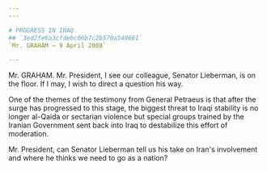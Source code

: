 ```yaml
---
---

# PROGRESS IN IRAQ
## `3ed2fe6a3cfdebc06b7c2b570a540661`
`Mr. GRAHAM — 9 April 2008`

---
```



Mr. GRAHAM. Mr. President, I see our colleague, Senator Lieberman, is 
on the floor. If I may, I wish to direct a question his way.

One of the themes of the testimony from General Petraeus is that 
after the surge has progressed to this stage, the biggest threat to 
Iraqi stability is no longer al-Qaida or sectarian violence but special 
groups trained by the Iranian Government sent back into Iraq to 
destabilize this effort of moderation.



Mr. President, can Senator Lieberman tell us his take on Iran's 
involvement and where he thinks we need to go as a nation?